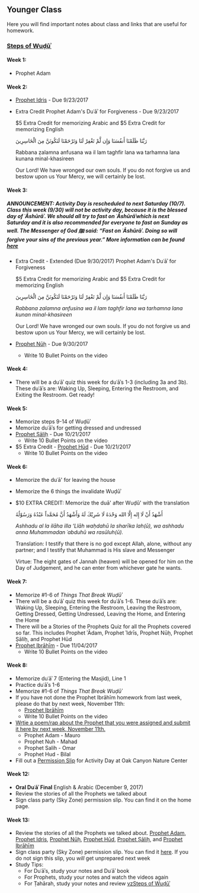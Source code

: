 ## Younger Class

Here you will find important notes about class and links that are useful for homework. 

### [Steps of Wuḍūʾ](https://isocia.github.io/Wu%E1%B8%8D%C5%AB%CA%BE%20Notes)

#### Week 1:
* Prophet Adam

#### Week 2:
* <a href="https://www.youtube.com/watch?v=T2_7Y4Jrg0k" target="_blank">Prophet Idris</a> - Due 9/23/2017
* Extra Credit
    Prophet Adam's Duʿāʾ for Forgiveness - Due 9/23/2017
    
    $5 Extra Credit for memorizing Arabic and $5 Extra Credit for memorizing English
    
    
    رَبَّنَا ظَلَمْنَا أَنفُسَنَا وَإِن لَّمْ تَغْفِرْ لَنَا وَتَرْحَمْنَا لَنَكُونَنَّ مِنَ الْخَاسِرِينَ 
    
    Rabbana ẓalamna anfusana wa il lam taghfir lana wa tarhamna lana kunana minal-khasireen 
    
    Our Lord! We have wronged our own souls. If you do not forgive us and bestow upon us Your Mercy, we will certainly be lost.
   
#### Week 3:
##### ANNOUNCEMENT: Activity Day is rescheduled to next Saturday (10/7). Class this week (9/30) will not be activity day, because it is the blessed day of ʿĀshūrāʾ. We should all try to fast on ʿĀshūrāʾwhich is next Saturday and it is also recommended for everyone to fast on Sunday as well. The Messenger of God ﷺ said: “Fast on ʿĀshūrāʾ. Doing so will forgive your sins of the previous year.” More information can be found <a href="https://servantsofthebeloved.com/writeups/ashura.html" target="_blank">here</a>
* Extra Credit - Extended (Due 9/30/2017)
    Prophet Adam's Duʿāʾ for Forgiveness
    
    $5 Extra Credit for memorizing Arabic and $5 Extra Credit for memorizing English
    
    
    رَبَّنَا ظَلَمْنَا أَنفُسَنَا وَإِن لَّمْ تَغْفِرْ لَنَا وَتَرْحَمْنَا لَنَكُونَنَّ مِنَ الْخَاسِرِينَ 
    
    <i>Rabbana zalamna anfusina wa il lam taghfir lana wa tarhamna lana kunan minal-khasireen</i> 
    
    Our Lord! We have wronged our own souls. If you do not forgive us and bestow upon us Your Mercy, we will certainly be lost.
    
* <a href="https://youtu.be/LGCm2IPlIsU" target="_blank">Prophet Nūḥ</a> - Due 9/30/2017
    * Write 10 Bullet Points on the video

#### Week 4:
* There will be a duʿāʾ quiz this week for duʿāʾs 1-3 (including 3a and 3b). These duʿāʾs are: Waking Up, Sleeping, Entering the Restroom, and Exiting the Restroom. Get ready!

#### Week 5:
* Memorize steps 9-14 of Wuḍūʾ
* Memorize duʿāʾs for getting dressed and undressed
* <a href="https://youtu.be/_RUNc_lZBVA" target="_blank">Prophet Ṣāliḥ</a> - Due 10/21/2017
    * Write 10 Bullet Points on the video
* $5 Extra Credit - <a href="https://youtu.be/o4tcfC9LArs" target="_blank">Prophet Hūd</a> - Due 10/21/2017
    * Write 10 Bullet Points on the video
    
#### Week 6:
* Memorize the duʿā' for leaving the house
* Memorize the 6 things the invalidate Wuḍūʾ
* $10 EXTRA CREDIT: Memorize the duā' after Wuḍū' with the translation
    
    أَشْهَدُ أَنْ لَا إِله إِلَّا الله وَحْدَﻩُ لَا شَرِيْكَ لَهُ وَأَشْهَدُ أَنَّ مُحَمَّداً عَبْدُهُ وَرَسُوْلُهُ
    
    <i>Ashhadu al la ilāha illa ‘Llāh waḥdahū la sharīka lah(ū), wa ashhadu anna Muhammadan ʿabduhū wa rasūluh(ū).</i>

    Translation: I testify that there is no god except Allah, alone, without any partner; and I testify that Muhammad is His slave and Messenger 
    
    Virtue: The eight gates of Jannah (heaven) will be opened for him on the Day of Judgement, and he can enter from whichever          gate he wants.

#### Week 7:
* Memorize #1-6 of _Things That Break Wuḍūʾ_
* There will be a duʿāʾ quiz this week for duʿāʾs 1-6. These duʿāʾs are: Waking Up, Sleeping, Entering the Restroom, Leaving the Restroom, Getting Dressed, Getting Undressed, Leaving the Home, and Entering the Home
* There will be a Stories of the Prophets Quiz for all the Prophets covered so far. This includes Prophet ʾĀdam, Prophet ʾIdrīs, Prophet Nūḥ, Prophet Ṣāliḥ, and Prophet Hūd
* <a href="https://youtu.be/W45DrRGECQE" target="_blank">Prophet Ibrāhīm</a> - Due 11/04/2017
    * Write 10 Bullet Points on the video

#### Week 8:
* Memorize duʿāʾ 7 (Entering the Masjid), Line 1
* Practice duʿāʾs 1-6
* Memorize #1-6 of _Things That Break Wuḍūʾ_
* If you have not done the Prophet Ibrāhīm homework from last week, please do that by next week, November 11th:
    * <a href="https://youtu.be/W45DrRGECQE" target="_blank">Prophet Ibrāhīm</a>
    * Write 10 Bullet Points on the video
* <a href="https://goo.gl/forms/xVUc49i8VVgx23W32" target="_blank">Wrtie a poem/rap about the Prophet that you were assigned and submit it here by next week, November 11th.</a>
    * Prophet Adam - Mauro
    * Prophet Nuh - Mahad
    * Prophet Salih - Omar
    * Prophet Hud - Bilal
* Fill out a <a href="https://drive.google.com/file/d/0B0GbaL8DJzRkTGNsZjVGanIyMlk/view?usp=sharing" target="_blank">Permission Slip</a> for Activity Day at Oak Canyon Nature Center

#### Week 12:
* **Oral Duʿāʾ Final** English & Arabic (December 9, 2017)
* Review the stories of all the Prophets we talked about
* Sign class party (Sky Zone) permission slip. You can find it on the home page.

#### Week 13:
* Review the stories of all the Prophets we talked about. <a href="https://youtu.be/CLuNGk-ughE" target="_blank">Prophet Adam</a>, <a href="https://www.youtube.com/watch?v=T2_7Y4Jrg0k" target="_blank">Prophet Idris</a>, <a href="https://youtu.be/LGCm2IPlIsU" target="_blank">Prophet Nūḥ</a>, <a href="https://youtu.be/o4tcfC9LArs" target="_blank">Prophet Hūd</a>, <a href="https://youtu.be/_RUNc_lZBVA" target="_blank">Prophet Ṣāliḥ</a>, and <a href="https://youtu.be/W45DrRGECQE" target="_blank">Prophet Ibrāhīm</a>
* Sign class party (Sky Zone) permission slip. You can find it <a href="https://goo.gl/oQC6Rj" target="_blank">here</a>. If you do not sign this slip, you _will_ get unprepared next week
* Study Tips:
    * For Duʿāʾs, study your notes and Duʿāʾ book
    * For Prophets, study your notes and watch the videos again
    * For Ṭahārah, study your notes and review <a href="https://isocia.github.io/Wu%E1%B8%8D%C5%AB%CA%BE%20Notes" target="_blank">vzSteps of Wuḍūʾ</a>
